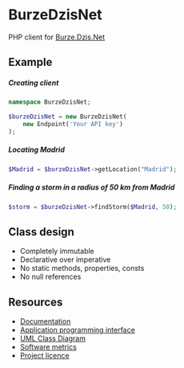 # BurzeDzisNet

PHP client for [Burze.Dzis.Net](https://burze.dzis.net)

## Example

##### Creating client

```php
namespace BurzeDzisNet;

$burzeDzisNet = new BurzeDzisNet(
    new Endpoint('Your API key')
);
```
##### Locating Madrid
```php
$Madrid = $burzeDzisNet->getLocation("Madrid");
```
##### Finding a storm in a radius of 50 km from Madrid

```php
$storm = $burzeDzisNet->findStorm($Madrid, 50);
```

## Class design

- Completely immutable
- Declarative over imperative
- No static methods, properties, consts
- No null references

## Resources
- [Documentation](https://github.com/krzysiekpiasecki/BurzeDzisNet/blob/master/doc/index.md)
- [Application programming interface](https://github.com/krzysiekpiasecki/BurzeDzisNet/blob/master/doc/api/API-documentation.zip)
- [UML Class Diagram](https://github.com/krzysiekpiasecki/BurzeDzisNet/blob/master/doc/ClassDiagram.md)
- [Software metrics](https://github.com/krzysiekpiasecki/BurzeDzisNet/blob/master/doc/SoftwareMetrics.md)
- [Project licence](https://github.com/krzysiekpiasecki/BurzeDzisNet/blob/master/LICENCE.md)
